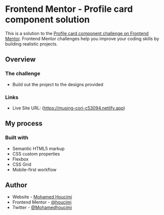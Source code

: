 # Frontend Mentor - Profile card component solution

This is a solution to the [Profile card component challenge on Frontend Mentor](https://www.frontendmentor.io/challenges/profile-card-component-cfArpWshJ). Frontend Mentor challenges help you improve your coding skills by building realistic projects. 


## Overview

### The challenge

- Build out the project to the designs provided

### Links
- Live Site URL: (https://musing-cori-c53094.netlify.app)

## My process

### Built with

- Semantic HTML5 markup
- CSS custom properties
- Flexbox
- CSS Grid
- Mobile-first workflow

## Author

- Website - [Mohamed Houcimi](https://github.com/houcimi)
- Frontend Mentor - [@houcimi](https://www.frontendmentor.io/profile/houcimi)
- Twitter - [@Mohamedhoucimi](https://twitter.com/Mohamedhoucimi)
